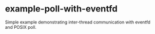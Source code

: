 # example-poll-with-eventfd
Simple example demonstrating inter-thread communication with eventfd and POSIX poll.
